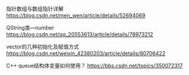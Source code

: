 指针数组与数组指针详解 https://blog.csdn.net/men_wen/article/details/52694069

QString类—number https://blog.csdn.net/qq_20553613/article/details/78973212

vector的几种初始化及赋值方式 https://blog.csdn.net/weixin_42380203/article/details/80706422

C++ queue结构体变量如何使用？ https://bbs.csdn.net/topics/350072317
